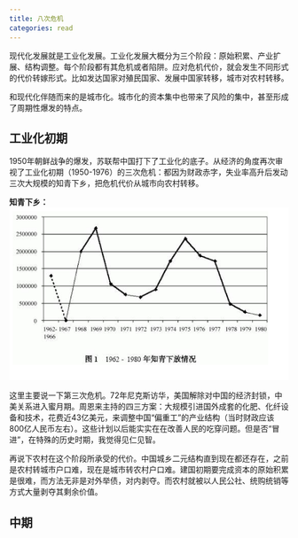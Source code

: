 ```yaml
---
title: 八次危机
categories: read
---
```


现代化发展就是工业化发展。工业化发展大概分为三个阶段：原始积累、产业扩展、结构调整。每个阶段都有其危机或者陷阱。应对危机代价，就会发生不同形式的代价转嫁形式。比如发达国家对殖民国家、发展中国家转移，城市对农村转移。

和现代化伴随而来的是城市化。城市化的资本集中也带来了风险的集中，甚至形成了周期性爆发的特点。

## 工业化初期

1950年朝鲜战争的爆发，苏联帮中国打下了工业化的底子。从经济的角度再次审视了工业化初期（1950-1976）的三次危机：都因为财政赤字，失业率高升后发动三次大规模的知青下乡，把危机代价从城市向农村转移。

**知青下乡：**
![1](/assets/8crisis1.png)

这里主要说一下第三次危机。72年尼克斯访华，美国解除对中国的经济封锁，中美关系进入蜜月期。周恩来主持的四三方案：大规模引进国外成套的化肥、化纤设备和技术，花费近43亿美元，来调整中国“偏重工”的产业结构（当时财政应该800亿人民币左右）。这些计划以后能实实在在改善人民的吃穿问题。但是否“冒进”，在特殊的历史时期，我觉得见仁见智。

再说下农村在这个阶段所承受的代价。中国城乡二元结构直到现在都还存在，之前是农村转城市户口难，现在是城市转农村户口难。建国初期要完成资本的原始积累是很难，而方法无非是对外举债，对内剥夺。而农村就被以人民公社、统购统销等方式大量剥夺其剩余价值。

## 中期
